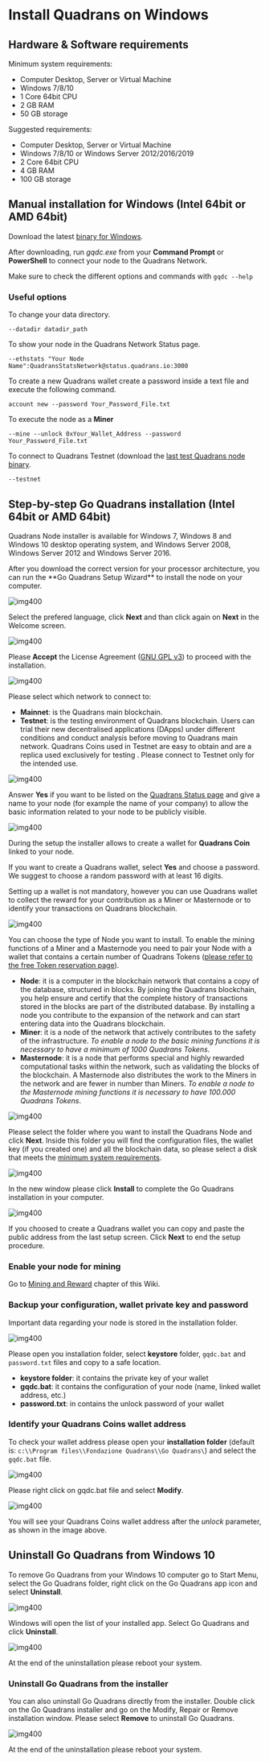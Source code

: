 Install Quadrans on Windows
===========================

## Hardware & Software requirements

Minimum system requirements:

* Computer Desktop, Server or Virtual Machine
* Windows 7/8/10
* 1 Core 64bit CPU
* 2 GB RAM
* 50 GB storage

Suggested requirements:

* Computer Desktop, Server or Virtual Machine
* Windows 7/8/10 or Windows Server 2012/2016/2019
* 2 Core 64bit CPU
* 4 GB RAM
* 100 GB storage

## Manual installation for Windows (Intel 64bit or AMD 64bit)

Download the latest [binary for Windows](http://repo.quadrans.io/windows/amd64/binary/).

After downloading, run *gqdc.exe* from your **Command Prompt** or **PowerShell** to connect your node to the Quadrans Network.

Make sure to check the different options and commands with `gqdc --help`

### Useful options

To change your data directory.

`--datadir datadir_path`

To show your node in the Quadrans Network Status page.

`--ethstats "Your Node Name":QuadransStatsNetwork@status.quadrans.io:3000`

To create a new Quadrans wallet create a password inside a text file and
execute the following command.

`account new --password Your_Password_File.txt`

To execute the node as a **Miner**

`--mine --unlock 0xYour_Wallet_Address --password Your_Password_File.txt`

To connect to Quadrans Testnet (download the [last test Quadrans node binary](http://repo.quadrans.io/windows/amd64/binary/).

`--testnet`

## Step-by-step Go Quadrans installation (Intel 64bit or AMD 64bit)

Quadrans Node installer is available for Windows 7, Windows 8 and Windows 10 desktop operating system, and Windows Server 2008, Windows Server 2012 and Windows Server 2016.

After you download the correct version for your processor architecture, you can run the \*\*Go Quadrans Setup Wizard\*\* to install the node on your computer.

![img400](../../_static/images/nodes/go-quadrans-windows-installer-1.png)

Select the prefered language, click **Next** and than click again on **Next** in the Welcome screen.


![img400](../../_static/images/nodes/go-quadrans-windows-installer-2.png)

Please **Accept** the License Agreement ([GNU GPL v3](https://www.gnu.org/licenses/quick-guide-gplv3.html)) to proceed with the installation.

![img400](../../_static/images/nodes/go-quadrans-windows-installer-3.png)

Please select which network to connect to:

* **Mainnet**: is the Quadrans main blockchain.
* **Testnet**: is the testing environment of Quadrans blockchain. Users can trial their new decentralised applications (DApps) under different conditions and conduct analysis before moving to Quadrans main network. Quadrans Coins used in Testnet are easy to obtain and are a replica used exclusively for testing . Please connect to Testnet only for the intended use.

![img400](../../_static/images/nodes/go-quadrans-windows-installer-4.png)

Answer **Yes** if you want to be listed on the [Quadrans Status page](https://status.quadrans.io) and give a name to your node (for example the name of your company) to allow the basic information related to your node to be publicly visible.

![img400](../../_static/images/nodes/go-quadrans-windows-installer-5.png)

During the setup the installer allows to create a wallet for **Quadrans Coin** linked to your node.

If you want to create a Quadrans wallet, select **Yes** and choose a password. We suggest to choose a random password with at least 16 digits.

Setting up a wallet is not mandatory, however you can use Quadrans wallet to collect the reward for your contribution as a Miner or Masternode or to identify your transactions on Quadrans blockchain.

![img400](../../_static/images/nodes/go-quadrans-windows-installer-6.png)

You can choose the type of Node you want to install. To enable the mining functions of a Miner and a Masternode you need to pair your Node with a wallet that contains a certain number of Quadrans Tokens ([please refer to the free Token reservation page](https://quadrans.io/airdrop.php)).

* **Node**: it is a computer in the blockchain network that contains a copy of the database, structured in blocks. By joining the Quadrans blockchain, you help ensure and certify that the complete history of transactions stored in the blocks are part of the distributed database. By installing a node you contribute to the expansion of the network and can start entering data into the Quadrans blockchain.
* **Miner**: it is a node of the network that actively contributes to the safety of the infrastructure. *To enable a node to the basic mining functions it is necessary to have a minimum of 1000 Quadrans Tokens*.
* **Masternode**: it is a node that performs special and highly rewarded computational tasks within the network, such as validating the blocks of the blockchain. A Masternode also distributes the work to the Miners in the network and are fewer in number than Miners. *To enable a node to the Masternode mining functions it is necessary to have 100.000 Quadrans Tokens*.

![img400](../../_static/images/nodes/go-quadrans-windows-installer-7.png)

Please select the folder where you want to install the Quadrans Node and click **Next**. Inside this folder you will find the configuration files, the wallet key (if you created one) and all the blockchain data, so please select a disk that meets the [minimum system requirements](#hardware_software_requirements).

![img400](../../_static/images/nodes/go-quadrans-windows-installer-8.png)

In the new window please click **Install** to complete the Go Quadrans installation in your computer.

![img400](../../_static/images/nodes/go-quadrans-windows-installer-9.png)

If you choosed to create a Quadrans wallet you can copy and paste the public address from the last setup screen. Click **Next** to end the setup procedure.

### Enable your node for mining

Go to [Mining and Reward](mining_and_reward) chapter of this Wiki.

### Backup your configuration, wallet private key and password

Important data regarding your node is stored in the installation folder.

![img400](../../_static/images/nodes/quadrans-wallet-1.png)

Please open you installation folder, select **keystore** folder, `gqdc.bat` and `password.txt` files and copy to a safe location.

* **keystore folder**: it contains the private key of your wallet
* **gqdc.bat**: it contains the configuration of your node (name, linked wallet address, etc.)
* **password.txt**: in contains the unlock password of your wallet

### Identify your Quadrans Coins wallet address

To check your wallet address please open your **installation folder** (default is: `c:\\Program files\\Fondazione Quadrans\\Go Quadrans\`) and select the `gqdc.bat` file.

![img400](../../_static/images/nodes/quadrans-wallet-2.png)

Please right click on gqdc.bat file and select **Modify**.

![img400](../../_static/images/nodes/quadrans-wallet-3.png)

You will see your Quadrans Coins wallet address after the *unlock* parameter, as shown in the image above.

## Uninstall Go Quadrans from Windows 10

To remove Go Quadrans from your Windows 10 computer go to Start Menu, select the Go Quadrans folder, right click on the Go Quadrans app icon and select **Uninstall**.

![img400](../../_static/images/nodes/go-quadrans-windows-installer-uninstall-u1.png)

Windows will open the list of your installed app. Select Go Quadrans and click **Uninstall**.

![img400](../../_static/images/nodes/go-quadrans-windows-installer-uninstall-u2.png)

At the end of the uninstallation please reboot your system.

### Uninstall Go Quadrans from the installer

You can also uninstall Go Quadrans directly from the installer. Double click on the Go Quadrans installer and go on the Modify, Repair or Remove installation window. Please select **Remove** to uninstall Go Quadrans.

![img400](../../_static/images/nodes/go-quadrans-windows-installer-uninstall-u3.png)

At the end of the uninstallation please reboot your system.